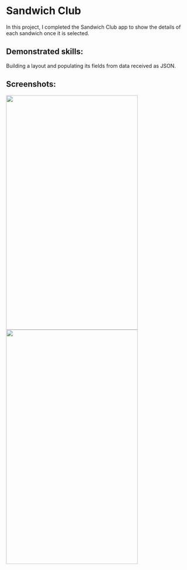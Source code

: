 # Sandwich Club

In this project, I completed the Sandwich Club app to show the details of each sandwich once it is selected.

## Demonstrated skills:
Building a layout and populating its fields from data received as JSON.

## Screenshots:
  <img src="https://i.imgur.com/4K1c2BU.png" width="360" height="640">
  <img src="https://i.imgur.com/QymlLuY.png" width="360" height="640">

